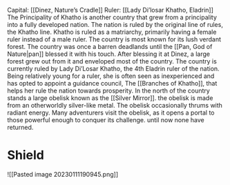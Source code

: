 Capital: [[Dinez, Nature’s Cradle]] Ruler: [[Lady Di’losar Khatho, Eladrin]]
The Principality of Khatho is another country that grew from a principality into a fully developed nation. The nation is ruled by the original line of rules, the Khatho line. Khatho is ruled as a matriarchy, primarily having a female ruler instead of a male ruler. The country is most known for its lush verdant forest. The country was once a barren deadlands until the [[Pan, God of Nature|pan]] blessed it with his touch. After blessing it at Dinez, a large forest grew out from it and enveloped most of the country.
The country is currently ruled by Lady Di’Losar Khatho, the 4th Eladrin ruler of the nation. Being relatively young for a ruler, she is often seen as inexperienced and has opted to appoint a guidance council, The [[Branches of Khatho]], that helps her rule the nation towards prosperity.
In the north of the country stands a large obelisk known as the [[Silver Mirror]]. the obelisk is made from an otherworldly silver-like metal. The obelisk occasionally thrums with radiant energy. Many adventurers visit the obelisk, as it opens a portal to those powerful enough to conquer its challenge. until now none have returned.

# Shield
![[Pasted image 20230111190945.png]]